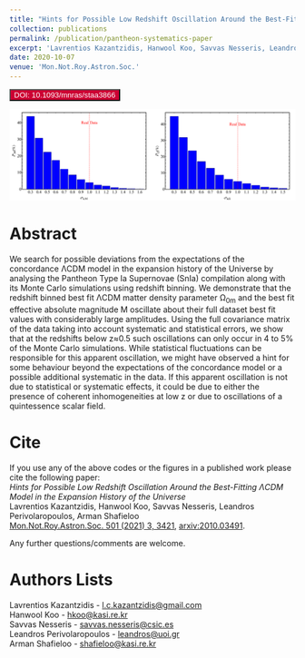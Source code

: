```yaml
---
title: "Hints for Possible Low Redshift Oscillation Around the Best-Fitting &Lambda;CDM Model in the Expansion History of the Universe"
collection: publications
permalink: /publication/pantheon-systematics-paper
excerpt: 'Lavrentios Kazantzidis, Hanwool Koo, Savvas Nesseris, Leandros Perivolaropoulos and Arman Shafieloo'
date: 2020-10-07
venue: 'Mon.Not.Roy.Astron.Soc.'
---
```

<button style="background-color:#CC0033; color:white" onclick="location.href='http://academic.oup.com/mnras/article/501/3/3421/6041030?login=true'" type="button"> DOI: 10.1093/mnras/staa3866 </button>

<p align="center">
<img src="/images/publications_figs/pantheon-systematics-image.png" width="700" title="growth_tomography" />
</p> 


Abstract
========
We search for possible deviations from the expectations of the concordance &Lambda;CDM model in the expansion history of the Universe by analysing the Pantheon Type Ia Supernovae (SnIa) compilation along with its Monte Carlo simulations using redshift binning. We demonstrate that the redshift binned best fit &Lambda;CDM matter density parameter &Omega;<sub>0m</sub> and the best fit effective absolute magnitude M oscillate about their full dataset best fit values with considerably large amplitudes. Using the full covariance matrix of the data taking into account systematic and statistical errors, we show that at the redshifts below z&#8776;0.5 such oscillations can only occur in 4 to 5% of the Monte Carlo simulations. While statistical fluctuations can be responsible for this apparent oscillation, we might have observed a hint for some behaviour beyond the expectations of the concordance model or a possible additional systematic in the data. If this apparent oscillation is not due to statistical or systematic effects, it could be due to either the presence of coherent inhomogeneities at low z or due to oscillations of a quintessence scalar field.

Cite
========
If you use any of the above codes or the figures in a published work please cite the following paper:
<br>*Hints for Possible Low Redshift Oscillation Around the Best-Fitting &Lambda;CDM Model in the Expansion History of the Universe*
<br>Lavrentios Kazantzidis, Hanwool Koo, Savvas Nesseris, Leandros Perivolaropoulos, Arman Shafieloo 
<br>[Mon.Not.Roy.Astron.Soc. 501 (2021) 3, 3421](http://academic.oup.com/mnras/article/501/3/3421/6041030?login=true), [arxiv:2010.03491](http://arxiv.org/pdf/2010.03491.pdf).

Any further questions/comments are welcome.

Authors Lists
========
Lavrentios Kazantzidis - <l.c.kazantzidis@gmail.com>
<br>Hanwool Koo - <hkoo@kasi.re.kr>
<br>Savvas Nesseris - <savvas.nesseris@csic.es>
<br>Leandros Perivolaropoulos - <leandros@uoi.gr>
<br>Arman Shafieloo - <shafieloo@kasi.re.kr>


